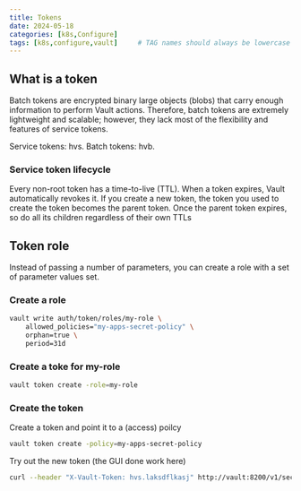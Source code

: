 ```yaml
---
title: Tokens
date: 2024-05-18
categories: [k8s,Configure]
tags: [k8s,configure,vault]     # TAG names should always be lowercase
---
```


## What is a token

Batch tokens are encrypted binary large objects (blobs) that carry enough information to perform Vault actions. Therefore, batch tokens are extremely lightweight and scalable; however, they lack most of the flexibility and features of service tokens.

Service tokens:	hvs.
Batch tokens:	hvb.

### Service token lifecycle

Every non-root token has a time-to-live (TTL). When a token expires, Vault automatically revokes it. If you create a new token, the token you used to create the token becomes the parent token. Once the parent token expires, so do all its children regardless of their own TTLs

## Token role

Instead of passing a number of parameters, you can create a role with a set of parameter values set.

### Create a role

```bash
vault write auth/token/roles/my-role \
    allowed_policies="my-apps-secret-policy" \
    orphan=true \
    period=31d
```

### Create a toke for my-role

```bash
vault token create -role=my-role
```

### Create the token

Create a token and point it to a (access) poilcy



```bash
vault token create -policy=my-apps-secret-policy
```

Try out the new token (the GUI done work here)

```bash
curl --header "X-Vault-Token: hvs.laksdflkasj" http://vault:8200/v1/secret/data/my-apps-secrets/mariadb
```
